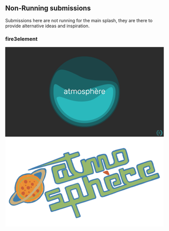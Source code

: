 ## Non-Running submissions
Submissions here are not running for the main splash, they are there to provide alternative ideas and inspiration.

### fire3element

![fire3element](https://raw.githubusercontent.com/Adubbz/Atmosphere-Splashes/master/non_running/fire3element_0.png)
![fire3element](https://raw.githubusercontent.com/Adubbz/Atmosphere-Splashes/master/non_running/fire3element_1.png)
